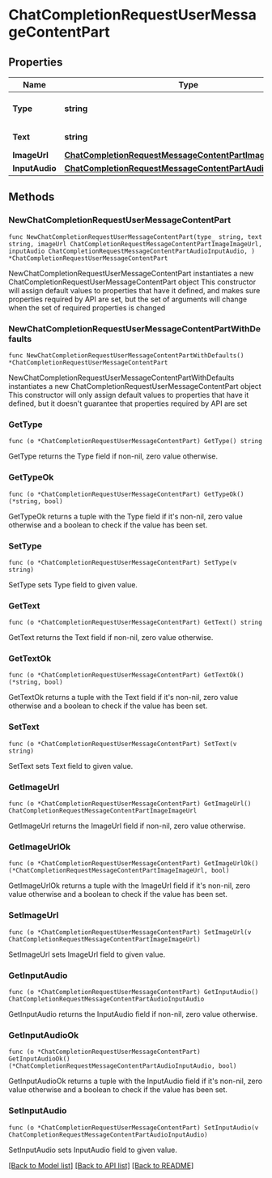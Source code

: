 # ChatCompletionRequestUserMessageContentPart

## Properties

Name | Type | Description | Notes
------------ | ------------- | ------------- | -------------
**Type** | **string** | The type of the content part. | 
**Text** | **string** | The text content. | 
**ImageUrl** | [**ChatCompletionRequestMessageContentPartImageImageUrl**](ChatCompletionRequestMessageContentPartImageImageUrl.md) |  | 
**InputAudio** | [**ChatCompletionRequestMessageContentPartAudioInputAudio**](ChatCompletionRequestMessageContentPartAudioInputAudio.md) |  | 

## Methods

### NewChatCompletionRequestUserMessageContentPart

`func NewChatCompletionRequestUserMessageContentPart(type_ string, text string, imageUrl ChatCompletionRequestMessageContentPartImageImageUrl, inputAudio ChatCompletionRequestMessageContentPartAudioInputAudio, ) *ChatCompletionRequestUserMessageContentPart`

NewChatCompletionRequestUserMessageContentPart instantiates a new ChatCompletionRequestUserMessageContentPart object
This constructor will assign default values to properties that have it defined,
and makes sure properties required by API are set, but the set of arguments
will change when the set of required properties is changed

### NewChatCompletionRequestUserMessageContentPartWithDefaults

`func NewChatCompletionRequestUserMessageContentPartWithDefaults() *ChatCompletionRequestUserMessageContentPart`

NewChatCompletionRequestUserMessageContentPartWithDefaults instantiates a new ChatCompletionRequestUserMessageContentPart object
This constructor will only assign default values to properties that have it defined,
but it doesn't guarantee that properties required by API are set

### GetType

`func (o *ChatCompletionRequestUserMessageContentPart) GetType() string`

GetType returns the Type field if non-nil, zero value otherwise.

### GetTypeOk

`func (o *ChatCompletionRequestUserMessageContentPart) GetTypeOk() (*string, bool)`

GetTypeOk returns a tuple with the Type field if it's non-nil, zero value otherwise
and a boolean to check if the value has been set.

### SetType

`func (o *ChatCompletionRequestUserMessageContentPart) SetType(v string)`

SetType sets Type field to given value.


### GetText

`func (o *ChatCompletionRequestUserMessageContentPart) GetText() string`

GetText returns the Text field if non-nil, zero value otherwise.

### GetTextOk

`func (o *ChatCompletionRequestUserMessageContentPart) GetTextOk() (*string, bool)`

GetTextOk returns a tuple with the Text field if it's non-nil, zero value otherwise
and a boolean to check if the value has been set.

### SetText

`func (o *ChatCompletionRequestUserMessageContentPart) SetText(v string)`

SetText sets Text field to given value.


### GetImageUrl

`func (o *ChatCompletionRequestUserMessageContentPart) GetImageUrl() ChatCompletionRequestMessageContentPartImageImageUrl`

GetImageUrl returns the ImageUrl field if non-nil, zero value otherwise.

### GetImageUrlOk

`func (o *ChatCompletionRequestUserMessageContentPart) GetImageUrlOk() (*ChatCompletionRequestMessageContentPartImageImageUrl, bool)`

GetImageUrlOk returns a tuple with the ImageUrl field if it's non-nil, zero value otherwise
and a boolean to check if the value has been set.

### SetImageUrl

`func (o *ChatCompletionRequestUserMessageContentPart) SetImageUrl(v ChatCompletionRequestMessageContentPartImageImageUrl)`

SetImageUrl sets ImageUrl field to given value.


### GetInputAudio

`func (o *ChatCompletionRequestUserMessageContentPart) GetInputAudio() ChatCompletionRequestMessageContentPartAudioInputAudio`

GetInputAudio returns the InputAudio field if non-nil, zero value otherwise.

### GetInputAudioOk

`func (o *ChatCompletionRequestUserMessageContentPart) GetInputAudioOk() (*ChatCompletionRequestMessageContentPartAudioInputAudio, bool)`

GetInputAudioOk returns a tuple with the InputAudio field if it's non-nil, zero value otherwise
and a boolean to check if the value has been set.

### SetInputAudio

`func (o *ChatCompletionRequestUserMessageContentPart) SetInputAudio(v ChatCompletionRequestMessageContentPartAudioInputAudio)`

SetInputAudio sets InputAudio field to given value.



[[Back to Model list]](../README.md#documentation-for-models) [[Back to API list]](../README.md#documentation-for-api-endpoints) [[Back to README]](../README.md)


